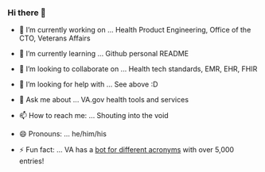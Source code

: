 ### Hi there 👋

<!--
**mchelen-gov/mchelen-gov** is a ✨ _special_ ✨ repository because its `README.md` (this file) appears on your GitHub profile.
-->


- 🔭 I’m currently working on ...
Health Product Engineering, Office of the CTO, Veterans Affairs

- 🌱 I’m currently learning ...
Github personal README

- 👯 I’m looking to collaborate on ...
Health tech standards, EMR, EHR, FHIR

- 🤔 I’m looking for help with ...
See above :D

- 💬 Ask me about ...
VA.gov health tools and services

- 📫 How to reach me: ...
Shouting into the void

- 😄 Pronouns: ...
he/him/his

- ⚡ Fun fact: ...
VA has a [bot for different acronyms](https://github.com/department-of-veterans-affairs/acronyms) with over 5,000 entries!
